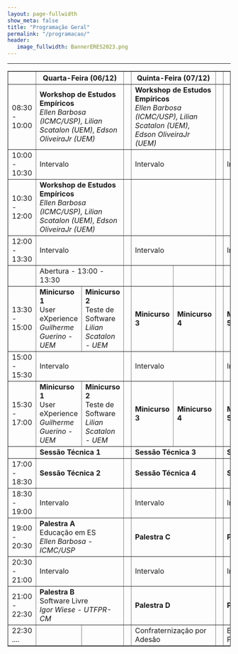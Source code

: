 ```yaml
---
layout: page-fullwidth
show_meta: false
title: "Programação Geral"
permalink: "/programacao/"
header:
   image_fullwidth: BannerERES2023.png
---
```

<hr>


<table border="1">
<thead>
  <tr>
    <th></th>
    <th colspan="2">Quarta-Feira (06/12)</th>
    <th></th>
    <th colspan="2">Quinta-Feira (07/12)</th>
    <th></th>
    <th colspan="2">Sexta-Feira (08/12)</th>
  </tr>
</thead>
<tbody>
  <tr>
    <td>08:30 - 10:00</td>
    <td colspan="2"><strong>Workshop de Estudos Empíricos</strong><br><i>Ellen Barbosa (ICMC/USP), Lilian Scatalon (UEM), Edson OliveiraJr (UEM)</i></td>
    <td></td>
    <td colspan="2"><strong>Workshop de Estudos Empíricos</strong><br><i>Ellen Barbosa (ICMC/USP), Lilian Scatalon (UEM), Edson OliveiraJr (UEM)</i></td>
    <td></td>
    <td colspan="2"><!--Conectadas à Eng. de Software--></td>
  </tr>
  <tr>
    <td>10:00 - 10:30</td>
    <td colspan="2">Intervalo</td>
    <td></td>
    <td colspan="2">Intervalo</td>
    <td></td>
    <td colspan="2">Intervalo</td>
  </tr>
  <tr>
    <td>10:30 - 12:00</td>
    <td colspan="2"><strong>Workshop de Estudos Empíricos</strong><br><i>Ellen Barbosa (ICMC/USP), Lilian Scatalon (UEM), Edson OliveiraJr (UEM)</i></td>
    <td></td>
    <td colspan="2"><!--Atividade com a Software by Maringá--></td>
    <td></td>
    <td colspan="2"><!--Conectadas à Eng. de Software--></td>
  </tr>
  <tr>
    <td>12:00 - 13:30</td>
    <td colspan="2">Intervalo</td>
    <td></td>
    <td colspan="2">Intervalo</td>
    <td></td>
    <td colspan="2">Intervalo</td>
  </tr>
  <tr>
    <td></td>
    <td colspan="2">Abertura - 13:00 - 13:30</td>
    <td></td>
    <td></td>
    <td></td>
    <td></td>
    <td></td>
    <td></td>
  </tr>
  <tr>
    <td>13:30 - 15:00</td>
    <td><strong>Minicurso 1</strong><br>User eXperience<br><i>Guilherme Guerino - UEM</i></td>
    <td><strong>Minicurso 2</strong><br>Teste de Software<br><i>Lilian Scatalon - UEM</i></td>
    <td></td>
    <td><strong>Minicurso 3</strong><!--<br>DevOps<br>Nelson Tenorio Jr - UEM--></td>
    <td><strong>Minicurso 4</strong></td>
    <td></td>
    <td><strong>Minicurso 5</strong></td>
    <td><strong>Minicurso 6</strong></td>
  </tr>
  <tr>
    <td>15:00 - 15:30</td>
    <td colspan="2">Intervalo</td>
    <td></td>
    <td colspan="2">Intervalo</td>
    <td></td>
    <td colspan="2">Intervalo</td>
  </tr>
  <tr>
    <td>15:30 - 17:00</td>
    <td><strong>Minicurso 1</strong><br>User eXperience<br><i>Guilherme Guerino - UEM</i></td>
    <td><strong>Minicurso 2</strong><br>Teste de Software<br><i>Lilian Scatalon - UEM</i></td>
    <td></td>
    <td><strong>Minicurso 3</strong><!--<br>DevOps<br>Nelson Tenorio Jr - UEM--></td>
    <td><strong>Minicurso 4</strong></td>
    <td></td>
    <td><strong>Minicurso 5</strong></td>
    <td><strong>Minicurso 6</strong></td>
  </tr>
  <tr>
    <td></td>
    <td colspan="2"><strong>Sessão Técnica 1</strong></td>
    <td></td>
    <td colspan="2"><strong>Sessão Técnica 3 </strong></td>
    <td></td>
    <td colspan="2"><strong>Sessão Técnica 5</strong></td>
  </tr>
  <tr>
    <td>17:00 - 18:30</td>
    <td colspan="2"><strong>Sessão Técnica 2</strong></td>
    <td></td>
    <td colspan="2"><strong>Sessão Técnica 4</strong></td>
    <td></td>
    <td colspan="2"><strong>Sessão Técnica 6</strong></td>
  </tr>
  <tr>
    <td>18:30 - 19:00</td>
    <td colspan="2">Intervalo</td>
    <td></td>
    <td colspan="2">Intervalo</td>
    <td></td>
    <td colspan="2">Intervalo</td>
  </tr>
  <tr>
    <td>19:00 - 20:30</td>
    <td colspan="2"><strong>Palestra A</strong><br>Educação em ES<br><i>Ellen Barbosa - ICMC/USP</i></td>
    <td></td>
    <td colspan="2"><strong>Palestra C</strong><br><!--Engenharia de Conhecimento e Model-Driven Engineering na Indústria<br><i>André Menolli - UENP</i>--></td>
    <td></td>
    <td colspan="2"><strong>Palestra E</strong><br><!--Engenharia de Software Moderna<br><i>Marco Túlio Valente - UFMG</i>--></td>
  </tr>
  <tr>
    <td>20:30 - 21:00</td>
    <td colspan="2">Intervalo</td>
    <td></td>
    <td colspan="2">Intervalo</td>
    <td></td>
    <td colspan="2">Intervalo</td>
  </tr>
  <tr>
    <td>21:00 - 22:30</td>
    <td colspan="2"><strong>Palestra B</strong><br>Software Livre<br><i>Igor Wiese - UTFPR-CM</i></td>
    <td></td>
    <td colspan="2"><strong>Palestra D</strong><br><!--Teste de Software: Pesquisa e Ação<br><i>Fabiano Ferrari - UFSCar</i>--></td>
    <td></td>
    <td colspan="2"><strong>Palestra E</strong><br><!--a definir--></td>
  </tr>
  <tr>
    <td>22:30 ....</td>
    <td></td>
    <td></td>
    <td></td>
    <td colspan="2">Confraternização por Adesão</td>
    <td></td>
    <td colspan="2">Encerramento e Premiações</td>
  </tr>
</tbody>
</table>

